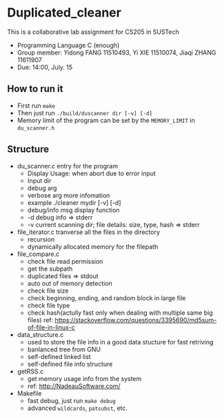 # Duplicated_cleaner

This is a collaborative lab assignment for CS205 in SUSTech

 - Programming Language C (enough)
 - Group member: Yidong FANG 11510493, Yi XIE 11510074, Jiaqi ZHANG 11611907
 - Due: 14:00, July. 15

## How to run it

 - First run `make`
 - Then just run `./build/duscanner dir [-v] [-d]`
 - Memory limit of the program can be set by the `MEMORY_LIMIT` in `du_scanner.h` 

## Structure

 - du_scanner.c entry for the program
     - Display Usage: when abort due to error input
     - Input dir
     - debug arg
     - verbose arg more infomation
     - example ./cleaner mydir [-v] [-d]
     - debug/info msg display function
     - -d debug info => stderr
     - -v current scanning dir; file details: size, type, hash => stderr
 - file_iterator.c tranverse all the files in the directory
     - recursion
     - dynamically allocated memory for the filepath
 - file_compare.c
     - check file read permission
     - get the subpath
     - duplicated files => stdout
     - auto out of memory detection
     - check file size
     - check beginning, ending, and random block in large file
     - check file type
     - check hash(actully fast only when dealing with multiple same big files) ref: https://stackoverflow.com/questions/3395690/md5sum-of-file-in-linux-c
 - data_structure.c
     - used to store the file info in a good data stucture for fast retriving
     - banlanced tree from GNU
     - self-defined linked list
     - self-defined file info structure
 - getRSS.c
     - get memory usage info from the system
     - ref: http://NadeauSoftware.com/
 - Makefile
     - fast debug, just run `make debug`
     - advanced `wildcards`, `patsubst`, etc.